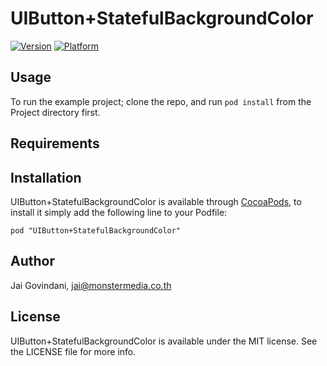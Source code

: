 # UIButton+StatefulBackgroundColor

[![Version](http://cocoapod-badges.herokuapp.com/v/UIButton+StatefulBackgroundColor/badge.png)](http://cocoadocs.org/docsets/UIButton+StatefulBackgroundColor)
[![Platform](http://cocoapod-badges.herokuapp.com/p/UIButton+StatefulBackgroundColor/badge.png)](http://cocoadocs.org/docsets/UIButton+StatefulBackgroundColor)

## Usage

To run the example project; clone the repo, and run `pod install` from the Project directory first.

## Requirements

## Installation

UIButton+StatefulBackgroundColor is available through [CocoaPods](http://cocoapods.org), to install
it simply add the following line to your Podfile:

    pod "UIButton+StatefulBackgroundColor"

## Author

Jai Govindani, jai@monstermedia.co.th

## License

UIButton+StatefulBackgroundColor is available under the MIT license. See the LICENSE file for more info.

